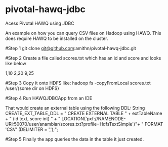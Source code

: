 # pivotal-hawq-jdbc
Acess Pivotal HAWQ using JDBC 

An example on how you can query CSV files on Hadoop using HAWQ. 
This does require HAWQ to be installed on the cluster.

#Step 1
git clone git@github.com:amithn/pivotal-hawq-jdbc.git

#Step 2 
Create a file called scores.txt which has an id and score and looks like below

1,10
2,20
9,25

#Step 3
Copy it onto HDFS like:
hadoop fs -copyFromLocal scores.txt /user/{some dir on HDFS}

#Step 4
Run HAWQJDBCApp from an IDE 

That would create an external table using the following DDL:
String CREATE_EXT_TABLE_DDL = " CREATE EXTERNAL TABLE " + extTableName  +
                                  " (id text, score int) " +
                                  " LOCATION('pxf://NAMENODE-URI:50070/user/anambiar/scores.txt?profile=HdfsTextSimple')"+
                                  " FORMAT 'CSV'  (DELIMITER = ',');";

#Step 5
Finally the app queries the data in the table it just created. 





